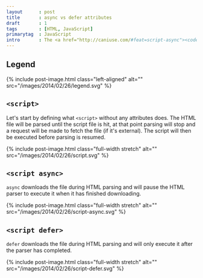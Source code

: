 ```yaml
---
layout      : post
title       : async vs defer attributes
draft       : 1
tags        : [HTML, JavaScript]
primarytag  : JavaScript
intro       : The <a href="http://caniuse.com/#feat=script-async"><code>async</code></a> and <a href="http://caniuse.com/script-defer"><code>defer</code></a> attributes for the <code>&lt;script&gt;</code> element have great support now, so it's time to learn exactly what they do!
---
```


## Legend

{% include post-image.html class="left-aligned" alt="" src="/images/2014/02/26/legend.svg" %}

<div class="clear"><!----></div>



## `<script>`

Let's start by defining what `<script>` without any attributes does. The HTML file will be parsed until the script file is hit, at that point parsing will stop and a request will be made to fetch the file (if it's external). The script will then be executed before parsing is resumed.

{% include post-image.html class="full-width stretch" alt="" src="/images/2014/02/26/script.svg" %}



## `<script async>`

`async` downloads the file during HTML parsing and will pause the HTML parser to execute it when it has finished downloading.

{% include post-image.html class="full-width stretch" alt="" src="/images/2014/02/26/script-async.svg" %}



## `<script defer>`

`defer` downloads the file during HTML parsing and will only execute it after the parser has completed.

{% include post-image.html class="full-width stretch" alt="" src="/images/2014/02/26/script-defer.svg" %}
